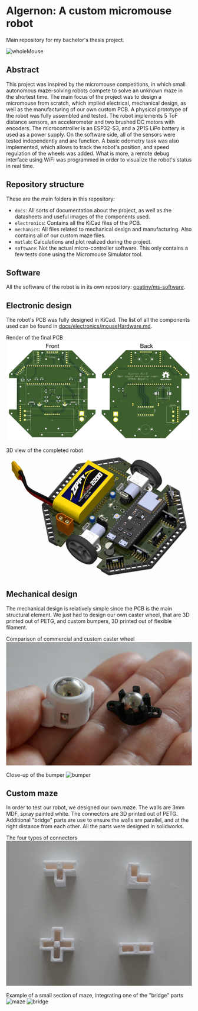 # Algernon: A custom micromouse robot

Main repository for my bachelor's thesis project.

![wholeMouse](./docs/images/wholeMouse-edited.png)

## Abstract

This project was inspired by the micromouse competitions, in which small autonomous maze-solving robots compete to solve an unknown maze in the shortest time. The main focus of the project was to design a micromouse from scratch, which implied electrical, mechanical design, as well as the manufacturing of our own custom PCB. A physical prototype of the robot was fully assembled and tested. The robot implements 5 ToF distance sensors, an accelerometer and two brushed DC motors with encoders. The microcontroller is an ESP32-S3, and a 2P1S LiPo battery is used as a power supply. On the software side, all of the sensors were tested independently and are function. A basic odometry task was also implemented, which allows to track the robot's position, and speed regulation of the wheels was added. What is more, a remote debug interface using WiFi was programmed in order to visualize the robot's status in real time.

## Repository structure

These are the main folders in this repository:

- `docs`: All sorts of documentation about the project, as well as the datasheets and useful images of the components used.
- `electronics`: Contains all the KiCad files of the PCB.
- `mechanics`: All files related to mechanical design and manufacturing. Also contains all of our custom maze files.
- `matlab`: Calculations and plot realized during the project.
- `software`: Not the actual micro-controller software. This only contains a few tests done using the Micromouse Simulator tool.

## Software

All the software of the robot is in its own repository: [opatiny/ms-software](https://github.com/opatiny/micromouse).

## Electronic design

The robot's PCB was fully designed in KiCad. The list of all the components used can be found in [docs/electronics/mouseHardware.md](./docs/electronics/mouseHardware.md).

Render of the final PCB
![pcb](./docs/images/ms-pcb.png)

3D view of the completed robot
![3D](./docs/images/algernon-iso.jpg)

## Mechanical design

The mechanical design is relatively simple since the PCB is the main structural element. We just had to design our own caster wheel, that are 3D printed out of PETG, and custom bumpers, 3D printed out of flexible filament.

Comparison of commercial and custom caster wheel
![caster](./docs/images/caster.jpg)

Close-up of the bumper
![bumper](./docs/images/bumperSoft.JPG)

## Custom maze

In order to test our robot, we designed our own maze. The walls are 3mm MDF, spray painted white. The connectors are 3D printed out of PETG. Additional "bridge" parts are use to ensure the walls are parallel, and at the right distance from each other. All the parts were designed in solidworks.

The four types of connectors
![connector](./docs/images/corners.jpg)

Example of a small section of maze, integrating one of the "bridge" parts
![maze](./docs/images/mazeBridge.JPG)
![bridge](./docs/images/bridgeCloseup.JPG)
